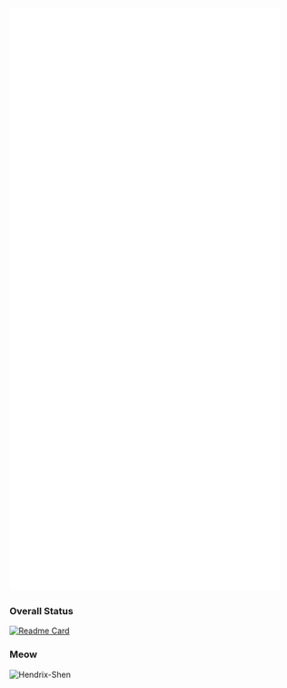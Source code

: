 ![Metrics](github-metrics.svg)

### Overall Status
[![Readme Card](https://github-readme-stats.hendrixshen.top/api?username=hendrix-shen&count_private=true&show_icons=true)](https://github.com/anuraghazra/github-readme-stats)
### Meow
![Hendrix-Shen](https://count.getloli.com/get/@Hendrix-Shen?theme=rule34)
